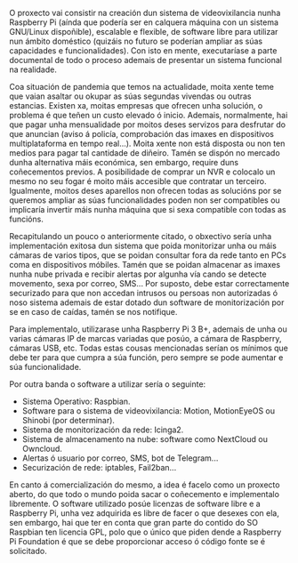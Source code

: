 O proxecto vai consistir na creación dun sistema de videovixilancia nunha Raspberry Pi (aínda que podería ser en calquera
máquina con un sistema GNU/Linux dispoñible), escalable e flexible, de software libre para utilizar nun ámbito
doméstico (quizáis no futuro se poderían ampliar as súas capacidades e funcionalidades). Con isto en mente, executaríase a
parte documental de todo o proceso ademais de presentar un sistema funcional na realidade.

Coa situación de pandemia que temos na actualidade, moita xente teme que vaian asaltar ou okupar as súas segundas vivendas ou outras estancias.
Existen xa, moitas empresas que ofrecen unha solución, o problema é que teñen un custo elevado ó inicio. Ademais,
normalmente, hai que pagar unha mensualidade por moitos deses servizos para desfrutar do que anuncian (aviso á policía,
comprobación das imaxes en dispositivos multiplataforma en tempo real...). Moita xente non está disposta ou non ten medios para pagar tal cantidade de diñeiro. Tamén se dispón no mercado dunha alternativa máis económica, sen embargo, require duns coñecementos previos. A posibilidade de comprar un NVR e colocalo un mesmo no seu fogar é moito máis accesible que contratar un terceiro. Igualmente, moitos deses aparellos non ofrecen todas as solucións por se queremos ampliar as súas funcionalidades poden non ser compatibles ou implicaría invertir máis nunha máquina que si sexa compatible con todas as funcións.

Recapitulando un pouco o anteriormente citado, o obxectivo sería unha implementación exitosa dun sistema que poida monitorizar unha ou máis cámaras de varios tipos, que se poidan consultar fora da rede tanto en PCs coma en dispositivos móbiles. Tamén que se poidan almacenar as imaxes nunha nube privada e recibir alertas por algunha vía cando se detecte movemento, sexa por correo, SMS... Por suposto, debe estar correctamente securizado para que non accedan intrusos ou persoas non autorizadas ó noso sistema ademais de estar dotado dun software de monitorización por se en caso de caídas, tamén se nos notifique. 

Para implementalo, utilizarase unha Raspberry Pi 3 B+, ademais de unha ou varias cámaras IP de marcas variadas que posúo, a cámara de Raspberry, cámaras USB, etc. Todas estas cousas mencionadas serían os mínimos que debe ter para que cumpra a súa función, pero sempre se pode aumentar e súa funcionalidade.

Por outra banda o software a utilizar sería o seguinte:
- Sistema Operativo: Raspbian.
- Software para o sistema de videovixilancia: Motion, MotionEyeOS ou Shinobi (por determinar).
- Sistema de monitorización da rede: Icinga2.
- Sistema de almacenamento na nube: software como NextCloud ou Owncloud.
- Alertas ó usuario por correo, SMS, bot de Telegram...
- Securización de rede: iptables, Fail2ban...

En canto á comercialización do mesmo, a idea é facelo como un proxecto aberto, do que todo o mundo poida sacar o coñecemento e implementalo libremente. O software utilizado posúe licenzas de software libre e a Raspberry Pi, unha vez adquirida es libre de facer o que desexes con ela, sen embargo, hai que ter en conta que gran parte do contido do SO Raspbian ten licencia GPL, polo que o único que piden dende a Raspberry Pi Foundation é que se debe proporcionar acceso ó código fonte se é solicitado. 